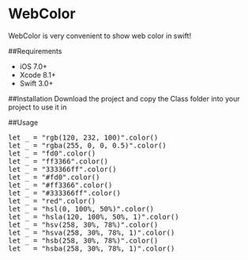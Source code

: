 # WebColor
WebColor is very convenient to show web color in  swift!

##Requirements
* iOS 7.0+
* Xcode 8.1+
* Swift 3.0+

##Installation
Download the project and copy the Class folder into your project to use it in

##Usage
<pre>
let _ = "rgb(120, 232, 100)".color()
let _ = "rgba(255, 0, 0, 0.5)".color()
let _ = "fd0".color()
let _ = "ff3366".color()
let _ = "333366ff".color()
let _ = "#fd0".color()
let _ = "#ff3366".color()
let _ = "#333366ff".color()
let _ = "red".color()
let _ = "hsl(0, 100%, 50%)".color()
let _ = "hsla(120, 100%, 50%, 1)".color()
let _ = "hsv(258, 30%, 78%)".color()
let _ = "hsva(258, 30%, 78%, 1)".color()
let _ = "hsb(258, 30%, 78%)".color()
let _ = "hsba(258, 30%, 78%, 1)".color()
</pre>

